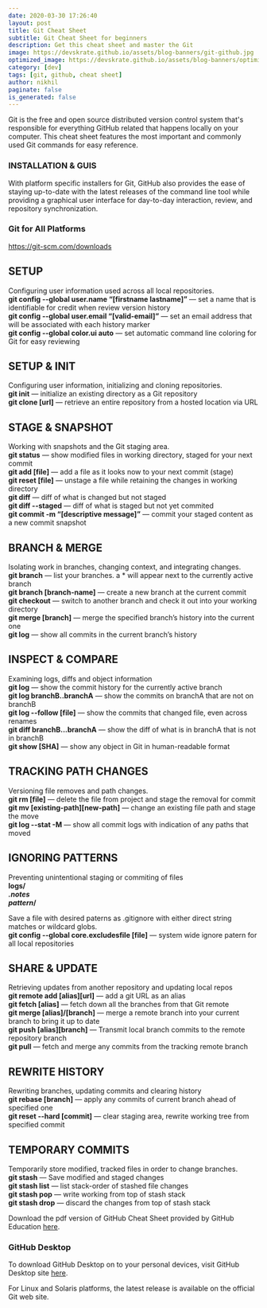 ```yaml
---
date: 2020-03-30 17:26:40
layout: post
title: Git Cheat Sheet
subtitle: Git Cheat Sheet for beginners
description: Get this cheat sheet and master the Git
image: https://devskrate.github.io/assets/blog-banners/git-github.jpg
optimized_image: https://devskrate.github.io/assets/blog-banners/optimized/git-github.webp
category: [dev]
tags: [git, github, cheat sheet]
author: nikhil
paginate: false
is_generated: false
---
```


Git is the free and open source distributed version control system that's responsible for everything GitHub
related that happens locally on your computer. This cheat sheet features the most important and commonly
used Git commands for easy reference.

### INSTALLATION & GUIS

With platform specific installers for Git, GitHub also provides the ease of staying up-to-date with the latest
releases of the command line tool while providing a graphical user interface for day-to-day interaction, review, and
repository synchronization.

### Git for All Platforms

<a href="https://git-scm.com/downloads" target="_blank">https://git-scm.com/downloads</a>

## SETUP

Configuring user information used across all local repositories.  
**git config --global user.name “[firstname lastname]”** &#8212;
set a name that is identifiable for credit when review version history  
**git config --global user.email “[valid-email]”** &#8212;
set an email address that will be associated with each history marker  
**git config --global color.ui auto** &#8212;
set automatic command line coloring for Git for easy reviewing

## SETUP & INIT

Configuring user information, initializing and cloning repositories.  
**git init** &#8212;
initialize an existing directory as a Git repository  
**git clone [url]** &#8212;
retrieve an entire repository from a hosted location via URL

## STAGE & SNAPSHOT

Working with snapshots and the Git staging area.  
**git status** &#8212;
show modified files in working directory, staged for your next commit  
**git add [file]** &#8212;
add a file as it looks now to your next commit (stage)  
**git reset [file]** &#8212;
unstage a file while retaining the changes in working directory  
**git diff** &#8212;
diff of what is changed but not staged  
**git diff --staged** &#8212;
diff of what is staged but not yet commited  
**git commit -m “[descriptive message]”** &#8212;
commit your staged content as a new commit snapshot

## BRANCH & MERGE

Isolating work in branches, changing context, and integrating changes.  
**git branch** &#8212;
list your branches. a \* will appear next to the currently active branch  
**git branch [branch-name]** &#8212;
create a new branch at the current commit  
**git checkout** &#8212;
switch to another branch and check it out into your working directory  
**git merge [branch]** &#8212;
merge the specified branch’s history into the current one  
**git log** &#8212;
show all commits in the current branch’s history

## INSPECT & COMPARE

Examining logs, diffs and object information  
**git log** &#8212;
show the commit history for the currently active branch  
**git log branchB..branchA** &#8212;
show the commits on branchA that are not on branchB  
**git log --follow [file]** &#8212;
show the commits that changed file, even across renames  
**git diff branchB...branchA** &#8212;
show the diff of what is in branchA that is not in branchB  
**git show [SHA]** &#8212;
show any object in Git in human-readable format

## TRACKING PATH CHANGES

Versioning file removes and path changes.  
**git rm [file]** &#8212;
delete the file from project and stage the removal for commit  
**git mv [existing-path][new-path]** &#8212;
change an existing file path and stage the move  
**git log --stat -M** &#8212;
show all commit logs with indication of any paths that moved

## IGNORING PATTERNS

Preventing unintentional staging or commiting of files  
<b>logs/  
_.notes  
pattern_/</b>

Save a file with desired paterns as .gitignore with either direct string matches or wildcard globs.  
**git config --global core.excludesfile [file]** &#8212;
system wide ignore patern for all local repositories

## SHARE & UPDATE

Retrieving updates from another repository and updating local repos  
**git remote add [alias][url]** &#8212;
add a git URL as an alias  
**git fetch [alias]** &#8212;
fetch down all the branches from that Git remote  
**git merge [alias]/[branch]** &#8212;
merge a remote branch into your current branch to bring it up to date  
**git push [alias][branch]** &#8212;
Transmit local branch commits to the remote repository branch  
**git pull** &#8212;
fetch and merge any commits from the tracking remote branch

## REWRITE HISTORY

Rewriting branches, updating commits and clearing history  
**git rebase [branch]** &#8212;
apply any commits of current branch ahead of specified one  
**git reset --hard [commit]** &#8212;
clear staging area, rewrite working tree from specified commit

## TEMPORARY COMMITS

Temporarily store modified, tracked files in order to change branches.  
**git stash** &#8212;
Save modified and staged changes  
**git stash list** &#8212;
list stack-order of stashed file changes  
**git stash pop** &#8212;
write working from top of stash stack  
**git stash drop** &#8212;
discard the changes from top of stash stack

Download the pdf version of GitHub Cheat Sheet provided by GitHub Education <a href="https://education.github.com/git-cheat-sheet-education.pdf" target="_blank" title="GitHub Cheat Sheet pdf">here</a>.

### GitHub Desktop

To download GitHub Desktop on to your personal devices, visit GitHub Desktop site <a href="https://desktop.github.com/"         target="_blank" title="GitHub Desktop">here</a>.

For Linux and Solaris platforms, the latest release is available on the official Git web site.
